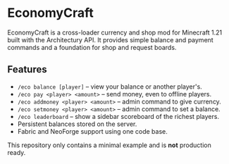 # EconomyCraft

EconomyCraft is a cross-loader currency and shop mod for Minecraft 1.21 built with the Architectury API. It provides simple balance and payment commands and a foundation for shop and request boards.

## Features
- `/eco balance [player]` – view your balance or another player's.
- `/eco pay <player> <amount>` – send money, even to offline players.
- `/eco addmoney <player> <amount>` – admin command to give currency.
- `/eco setmoney <player> <amount>` – admin command to set a balance.
- `/eco leaderboard` – show a sidebar scoreboard of the richest players.
- Persistent balances stored on the server.
- Fabric and NeoForge support using one code base.

This repository only contains a minimal example and is **not** production ready.


